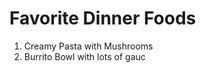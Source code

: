Favorite Dinner Foods
=====================

1. Creamy Pasta with Mushrooms
2. Burrito Bowl with lots of gauc
